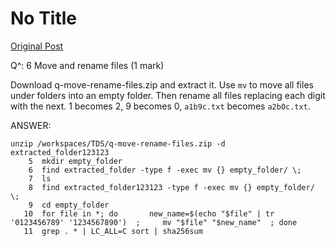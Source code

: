# No Title

[Original Post](https://discourse.onlinedegree.iitm.ac.in/t/168943/3)

<p>Q^: 6 Move and rename files (1 mark)</p>
<p>Download q-move-rename-files.zip and extract it. Use <code>mv</code> to move all files under folders into an empty folder. Then rename all files replacing each digit with the next. 1 becomes 2, 9 becomes 0, <code>a1b9c.txt</code> becomes <code>a2b0c.txt</code>.</p>
<p>ANSWER:</p>
<pre><code class="lang-auto">unzip /workspaces/TDS/q-move-rename-files.zip -d extracted_folder123123
    5  mkdir empty_folder 
    6  find extracted_folder -type f -exec mv {} empty_folder/ \; 
    7  ls
    8  find extracted_folder123123 -type f -exec mv {} empty_folder/ \; 
    9  cd empty_folder  
   10  for file in *; do       new_name=$(echo "$file" | tr '0123456789' '1234567890')  ;     mv "$file" "$new_name"  ; done  
   11  grep . * | LC_ALL=C sort | sha256sum  
</code></pre>